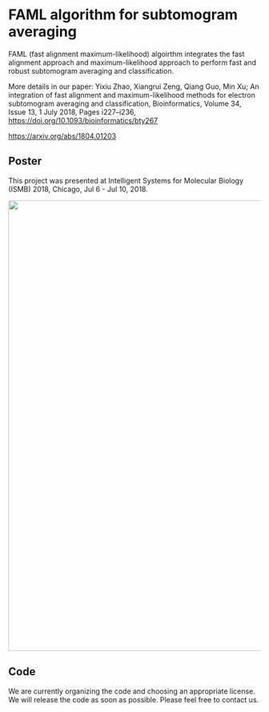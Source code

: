 # FAML algorithm for subtomogram averaging
FAML (fast alignment maximum-likelihood) algoirthm integrates the fast alignment approach and maximum-likelihood approach to perform fast and robust subtomogram averaging and classification.

More details in our paper:
Yixiu Zhao, Xiangrui Zeng, Qiang Guo, Min Xu; An integration of fast alignment and maximum-likelihood methods for electron subtomogram averaging and classification, Bioinformatics, Volume 34, Issue 13, 1 July 2018, Pages i227–i236, https://doi.org/10.1093/bioinformatics/bty267

https://arxiv.org/abs/1804.01203


## Poster
This project was presented at Intelligent Systems for Molecular Biology (ISMB) 2018, Chicago, Jul 6 - Jul 10, 2018. 

<img src="https://user-images.githubusercontent.com/31047726/51279896-4b4e4200-19ac-11e9-89e1-7ed63757d56a.png" width="900">

## Code
We are currently organizing the code and choosing an appropriate license. We will release the code as soon as possible. Please feel free to contact us.
